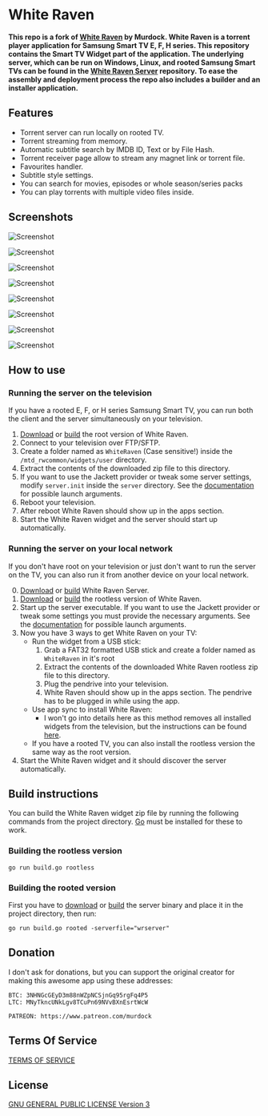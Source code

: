 # White Raven

**This repo is a fork of [White Raven](https://github.com/silentmurdock/whiteraven) by Murdock. White Raven is a torrent player application for Samsung Smart TV E, F, H series. This repository contains the Smart TV Widget part of the application. The underlying server, which can be run on Windows, Linux, and rooted Samsung Smart TVs can be found in the [White Raven Server](https://github.com/nyakaspeter/White-Raven-Server) repository. To ease the assembly and deployment process the repo also includes a builder and an installer application.**

## Features

- Torrent server can run locally on rooted TV.
- Torrent streaming from memory.
- Automatic subtitle search by IMDB ID, Text or by File Hash.
- Torrent receiver page allow to stream any magnet link or torrent file.
- Favourites handler.
- Subtitle style settings.
- You can search for movies, episodes or whole season/series packs
- You can play torrents with multiple video files inside.

## Screenshots

![Screenshot](https://camo.githubusercontent.com/5685604ee5dc9b71d25c417e2b9eb4bdbce62292853616af1e1727ba68672db9/68747470733a2f2f692e6962622e636f2f7234673451346a2f747673686f77732e6a7067)

![Screenshot](https://camo.githubusercontent.com/ebcae33f28aa5d66416fd6642ed1111baeaafcd07c41ae2d89a75cd752267a69/68747470733a2f2f692e6962622e636f2f316e4e524374422f696e747673686f772e6a7067)

![Screenshot](https://camo.githubusercontent.com/b0cc589071750fd810e06467b31b9d3d15d152203993a2cb995469cfee6f3e4e/68747470733a2f2f692e6962622e636f2f6638624d5768362f747673686f777375627469746c652e6a7067)

![Screenshot](https://camo.githubusercontent.com/1515d18a46aeed1af351c1469c7b09da4838cb65d45438b0d2fe15a011277d61/68747470733a2f2f692e6962622e636f2f50574e5a7632432f6d6f766965732e6a7067)

![Screenshot](https://camo.githubusercontent.com/c96f920145ba15b4a248f0cad82c04aa55a4aafba6b5efc67ecd730c45225b47/68747470733a2f2f692e6962622e636f2f5a534c583243682f686f7374736d656e752e6a7067)

![Screenshot](https://camo.githubusercontent.com/8e4e07f5a3563f27b5259214be53fdefef5291460b8426d8404408fb5a6d1558/68747470733a2f2f692e6962622e636f2f32644c786a56662f696e646f776e6c6f6164322e6a7067)

![Screenshot](https://camo.githubusercontent.com/9331e8ded6b2914226f9da722cc2b9f7a7b07823468ae3cecd7953b786c61db3/68747470733a2f2f692e6962622e636f2f52516d764b51792f6d6f7669657375627469746c652e6a7067)

![Screenshot](https://camo.githubusercontent.com/3cc130756ebb28b2f934c412a28b98d5e59cb4f94760a6c4324e895a024231f9/68747470733a2f2f692e6962622e636f2f6e3150363350372f696e73657474696e67732e6a7067)

## How to use

### Running the server on the television

If you have a rooted E, F, or H series Samsung Smart TV, you can run both the client and the server simultaneously on your television.

1. [Download](https://github.com/nyakaspeter/whiteraven/releases) or [build](https://github.com/nyakaspeter/whiteraven#build-instructions) the root version of White Raven.
2. Connect to your television over FTP/SFTP.
3. Create a folder named as `WhiteRaven` (Case sensitive!) inside the `/mtd_rwcommon/widgets/user` directory.
4. Extract the contents of the downloaded zip file to this directory.
5. If you want to use the Jackett provider or tweak some server settings, modify `server.init` inside the `server` directory. See the [documentation](https://github.com/nyakaspeter/White-Raven-Server/blob/master/README.md) for possible launch arguments.
6. Reboot your television.
7. After reboot White Raven should show up in the apps section.
8. Start the White Raven widget and the server should start up automatically.

### Running the server on your local network

If you don't have root on your television or just don't want to run the server on the TV, you can also run it from another device on your local network.

0. [Download](https://github.com/nyakaspeter/White-Raven-Server/releases) or [build](https://github.com/nyakaspeter/White-Raven-Server#build-instructions) White Raven Server.
1. [Download](https://github.com/nyakaspeter/whiteraven/releases) or [build](https://github.com/nyakaspeter/whiteraven#build-instructions) the rootless version of White Raven.
2. Start up the server executable. If you want to use the Jackett provider or tweak some settings you must provide the necessary arguments. See the [documentation](https://github.com/nyakaspeter/White-Raven-Server/blob/master/README.md) for possible launch arguments.
3. Now you have 3 ways to get White Raven on your TV:
   - Run the widget from a USB stick:
      1. Grab a FAT32 formatted USB stick and create a folder named as `WhiteRaven` in it's root
      2. Extract the contents of the downloaded White Raven rootless zip file to this directory.
      3. Plug the pendrive into your television.
      4. White Raven should show up in the apps section. The pendrive has to be plugged in while using the app.
   - Use app sync to install White Raven:
      - I won't go into details here as this method removes all installed widgets from the television, but the instructions can be found [here](https://github.com/silentmurdock/whiteraven#install-with-application-synchronization).
   - If you have a rooted TV, you can also install the rootless version the same way as the root version. 
4. Start the White Raven widget and it should discover the server automatically.

## Build instructions

You can build the White Raven widget zip file by running the following commands from the project directory. [Go](https://golang.org/) must be installed for these to work.

### Building the rootless version

```
go run build.go rootless
```

### Building the rooted version

First you have to [download](https://github.com/nyakaspeter/White-Raven-Server/releases) or [build](https://github.com/nyakaspeter/White-Raven-Server#build-instructions) the server binary and place it in the project directory, then run:
```
go run build.go rooted -serverfile="wrserver"
```

## Donation
I don't ask for donations, but you can support the original creator for making this awesome app using these addresses:
```
BTC: 3NHNGcGEyD3m88nWZpNCSjnGq95rgFq4P5
LTC: MNyTkncUNkLgv8TCuPn69NVvBXnEsrtWcW
```
```
PATREON: https://www.patreon.com/murdock
```

## Terms Of Service
[TERMS OF SERVICE](TOS)

## License
[GNU GENERAL PUBLIC LICENSE Version 3](LICENSE)
